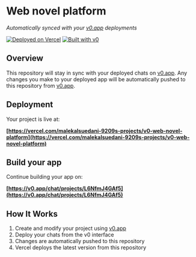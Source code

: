 # Web novel platform

*Automatically synced with your [v0.app](https://v0.app) deployments*

[![Deployed on Vercel](https://img.shields.io/badge/Deployed%20on-Vercel-black?style=for-the-badge&logo=vercel)](https://vercel.com/malekalsuedani-9209s-projects/v0-web-novel-platform)
[![Built with v0](https://img.shields.io/badge/Built%20with-v0.app-black?style=for-the-badge)](https://v0.app/chat/projects/L6NfmJ4GAf5)

## Overview

This repository will stay in sync with your deployed chats on [v0.app](https://v0.app).
Any changes you make to your deployed app will be automatically pushed to this repository from [v0.app](https://v0.app).

## Deployment

Your project is live at:

**[https://vercel.com/malekalsuedani-9209s-projects/v0-web-novel-platform](https://vercel.com/malekalsuedani-9209s-projects/v0-web-novel-platform)**

## Build your app

Continue building your app on:

**[https://v0.app/chat/projects/L6NfmJ4GAf5](https://v0.app/chat/projects/L6NfmJ4GAf5)**

## How It Works

1. Create and modify your project using [v0.app](https://v0.app)
2. Deploy your chats from the v0 interface
3. Changes are automatically pushed to this repository
4. Vercel deploys the latest version from this repository